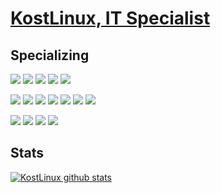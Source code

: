 # [KostLinux, IT Specialist](https://github.com/KostLinux)

## Specializing

![](https://img.shields.io/badge/Administration-VMware-informational?style=flat&logo=vmware&logoColor=white&color=e00909)
![](https://img.shields.io/badge/Administration-Ansible-informational?style=flat&logo=ansible&logoColor=white&color=e00909)
![](https://img.shields.io/badge/Administration-RedHat-informational?style=flat&logo=red-hat&logoColor=white&color=e00909)
![](https://img.shields.io/badge/Administration-Debian-informational?style=flat&logo=debian&logoColor=white&color=e00909)
![](https://img.shields.io/badge/Administration-OpenSUSE-informational?style=flat&logo=opensuse&logoColor=white&color=e00909)

![](https://img.shields.io/badge/Pentesting-Kali-informational?style=flat&logo=tails&logoColor=white&color=e00909)
![](https://img.shields.io/badge/Pentesting-BurpSuite-informational?style=flat&logo=tails&logoColor=white&color=e00909)
![](https://img.shields.io/badge/Pentesting-Metasploit-informational?style=flat&logo=tails&logoColor=white&color=e00909)
![](https://img.shields.io/badge/Pentesting-NMAP-informational?style=flat&logo=tails&logoColor=white&color=e00909)
![](https://img.shields.io/badge/Pentesting-FileSystem-informational?style=flat&logo=tails&logoColor=white&color=e00909)
![](https://img.shields.io/badge/Pentesting-MailServers-informational?style=flat&logo=roundcube&logoColor=white&color=e00909)
![](https://img.shields.io/badge/Pentesting-SQLMap-informational?style=flat&logo=mysql&logoColor=white&color=e00909)

![](https://img.shields.io/badge/Development-PHP-informational?style=flat&logo=PHP&logoColor=white&color=e00909)
![](https://img.shields.io/badge/Development-JS-informational?style=flat&logo=JavaScript&logoColor=white&color=e00909)
![](https://img.shields.io/badge/Development-Composer-informational?style=flat&logo=composer&logoColor=white&color=e00909)
![](https://img.shields.io/badge/Development-Bash-informational?style=flat&logo=gnu-bash&logoColor=white&color=e00909)


## Stats

[![KostLinux github stats](https://github-readme-stats.vercel.app/api?username=KostLinux&theme=tokyonight&show_icons=true&line_height=40)](https://github.com/anuraghazra/github-readme-stats)
